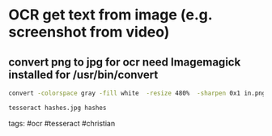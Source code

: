 # OCR get text from image (e.g. screenshot from video)

## convert png to jpg for ocr  need Imagemagick installed for /usr/bin/convert
```bash
convert -colorspace gray -fill white  -resize 480%  -sharpen 0x1 in.png out.jpg
```


```bash 
tesseract hashes.jpg hashes
```


tags: #ocr #tesseract #christian 
